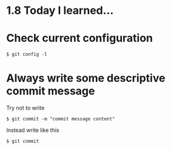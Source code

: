 # 1.8 Today I learned...

# Check current configuration

```
$ git config -l
```


# Always write some descriptive commit message

Try not to write 

```
$ git commit -m "commit message content"
```

Instead write like this

```
$ git commit
```

```

```